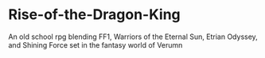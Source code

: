 # Rise-of-the-Dragon-King
An old school rpg blending FF1, Warriors of the Eternal Sun, Etrian Odyssey, and Shining Force set in the fantasy world of Verumn
